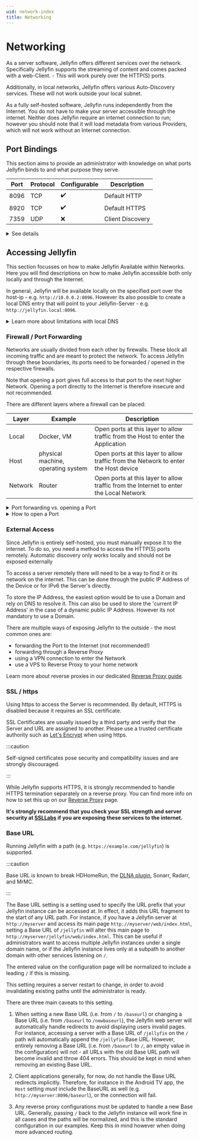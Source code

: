 ```yaml
---
uid: network-index
title: Networking
---
```


# Networking

As a server software, Jellyfin offers different services over the network.
Specifically Jellyfin supports the streaming of content and comes packed with a web-Client. - This will work purely over the HTTP(S) ports.

Additionally, in local networks, Jellyfin offers various Auto-Discovery services. These will not work outside your local subnet.

As a fully self-hosted software, Jellyfin runs independently from the Internet.
You do not have to make your server accessible through the internet.
Neither does Jellyfin require an internet connection to run; however you should note that it will load metadata from various Providers, which will not work without an Internet connection.

## Port Bindings

This section aims to provide an administrator with knowledge on what ports Jellyfin binds to and what purpose they serve.

| Port | Protocol | Configurable | Description |
|---|---|---|---|
| 8096 | TCP | ✔️ | Default HTTP |
| 8920 | TCP | ✔️ | Default HTTPS |
| 7359 | UDP | ❌ | Client Discovery |

<details>
<summary>See details</summary>

- **HTTP Traffic** (8096/TCP):
    The web frontend can be accessed here. You can modify this setting from the **Networking** page in the admin settings.

- **HTTPS Traffic** (8920/TCP):
    Used when https is enabled. By default this port will not be used.
    This setting can also be modified from the **Networking** page to use a different port.

- **Client Discovery** (7359/UDP):
    Allows clients to discover Jellyfin on the local network. A broadcast message to this port will return detailed information about your server that includes name, ip-address and ID.

</details>

## Accessing Jellyfin

This section focusses on how to make Jellyfin Available within Networks.
Here you will find descriptions on how to make Jellyfin accessible both only locally and through the Internet.

In general, Jellyfin will be available locally on the specified port over the host-ip - e.g. `http://10.0.0.2:8096`.
However its also possible to create a local DNS entry that will point to your Jellyfin-Server - e.g. `http://jellyfin.local:8096`.

<details>
<summary>Learn more about limitations with local DNS</summary>

Devices like Google Chromecast or Google Streamer use hardcoded DNS Servers - therefore they will not make use of your local DNS entries.
There are multiple workarounds for this issue.

The easiest involves the usage of IPv6 Entries in the public DNS.
Since IPv6 addresses do not differentiate between local and public, the address will be abled to be resolved locally.
This, however, requires the use of a public DNS server - The Jellyfin Server does not have to be accessible from the outside though!

</details>

### Firewall / Port Forwarding

Networks are usually divided from each other by firewalls. These block all incoming traffic and are meant to protect the network.
To access Jellyfin through these boundaries, its ports need to be forwarded / opened in the respective firewalls.

Note that opening a port gives full access to that port to the next higher Network.
Opening a port directly to the Internet is therefore insecure and not recommended.

There are different layers where a firewall can be placed:

| Layer | Example | Description |
| --- | --- | --- |
| Local | Docker, VM | Open ports at this layer to allow traffic from the Host to enter the Application |
| Host | physical machine, operating system | Open ports at this layer to allow traffic from the Network to enter the Host device |
| Network | Router | Open ports at this layer to allow traffic from the Internet to enter the Local Network |

<details>
<summary>Port forwarding vs. opening a Port</summary>

Whilst Routers often allow you to forward a port, firewalls typically only allow you to open one.
The difference is within the Target. Opening a Port essentially just means that traffic on this Port will go through.
Forwarding a Port you typically do in NAT scenarios - traffic is coming in on your public IP Address, what device inside your network should recieve it.
Sometimes, port forwarding also lets you map an external port to a different internal port.

</details>

<details>
<summary>How to open a Port</summary>

How exactly a port will be opened depends on your firewall software and its UI.
Here is linked below how to open ports for:

- [Windows Firewall](https://learn.microsoft.com/en-us/sql/reporting-services/report-server/configure-a-firewall-for-report-server-access?view=sql-server-ver16#open-ports-in-windows-firewall)
- [firewalld](https://firewalld.org/documentation/howto/open-a-port-or-service.html)
- [Uncomplicated Firewall](https://wiki.ubuntu.com/UncomplicatedFirewall#Basic_Usage) (ufw)
- [nftables](https://wiki.nftables.org/wiki-nftables/index.php/Main_Page)

</details>

### External Access

Since Jellyfin is entirely self-hosted, you must manually expose it to the internet.
To do so, you need a method to access the HTTP(S) ports remotely.
Automatic discovery only works locally and should not be exposed externally

To access a server remotely there will need to be a way to find it or its network on the internet.
This can be done through the public IP Address of the Device or for IPv6 the Server's directly.

To store the IP Address, the easiest option would be to use a Domain and rely on DNS to resolve it.
This can also be used to store the 'current IP Address' in the case of a dynamic public IP Address.
However its not mandatory to use a Domain.

There are multiple ways of exposing Jellyfin to the outside - the most common ones are:

- forwarding the Port to the Internet (not recommended!)
- forwarding through a Reverse Proxy
- using a VPN connection to enter the Network
- use a VPS to Reverse Proxy to your home network

Learn more about reverse proxies in our dedicated [Reverse Proxy guide](./reverse-proxy/).

### SSL / https

Using https to access the Server is recommended.
By default, HTTPS is disabled because it requires an SSL certificate.

SSL Certificates are usually issued by a third party and verify that the Server and URL are assigned to another.
Please use a trusted certificate authority such as [Let's Encrypt](./advanced/letsencrypt) when using https.

:::caution

Self-signed certificates pose security and compatibility issues and are strongly discouraged.

:::

While Jellyfin supports HTTPS, it is strongly recommended to handle HTTPS termination separately on a reverse proxy. You can find more info on how to set this up on our [Reverse Proxy](./reverse-proxy/) page.

**It's strongly recommend that you check your SSL strength and server security at [SSLLabs](https://www.ssllabs.com/ssltest/analyze.html) if you are exposing these services to the internet.**

### Base URL

Running Jellyfin with a path (e.g. `https://example.com/jellyfin`) is supported.

:::caution

Base URL is known to break HDHomeRun, the [DLNA plugin](./dlna/), Sonarr, Radarr, and MrMC.

:::

The Base URL setting is a setting used to specify the URL prefix that your Jellyfin instance can be accessed at. In effect, it adds this URL fragment to the start of any URL path. For instance, if you have a Jellyfin server at `http://myserver` and access its main page `http://myserver/web/index.html`, setting a Base URL of `/jellyfin` will alter this main page to `http://myserver/jellyfin/web/index.html`. This can be useful if administrators want to access multiple Jellyfin instances under a single domain name, or if the Jellyfin instance lives only at a subpath to another domain with other services listening on `/`.

The entered value on the configuration page will be normalized to include a leading `/` if this is missing.

This setting requires a server restart to change, in order to avoid invalidating existing paths until the administrator is ready.

There are three main caveats to this setting.

1. When setting a new Base URL (i.e. from `/` to `/baseurl`) or changing a Base URL (i.e. from `/baseurl` to `/newbaseurl`), the Jellyfin web server will automatically handle redirects to avoid displaying users invalid pages. For instance, accessing a server with a Base URL of `/jellyfin` on the `/` path will automatically append the `/jellyfin` Base URL. However, entirely removing a Base URL (i.e. from `/baseurl` to `/`, an empty value in the configuration) will not - all URLs with the old Base URL path will become invalid and throw 404 errors. This should be kept in mind when removing an existing Base URL.

2. Client applications generally, for now, do not handle the Base URL redirects implicitly. Therefore, for instance in the Android TV app, the `Host` setting _must_ include the BaseURL as well (e.g. `http://myserver:8096/baseurl`), or the connection will fail.

3. Any reverse proxy configurations must be updated to handle a new Base URL. Generally, passing `/` back to the Jellyfin instance will work fine in all cases and the paths will be normalized, and this is the standard configuration in our examples. Keep this in mind however when doing more advanced routing.
